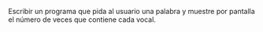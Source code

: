 Escribir un programa que pida al usuario una palabra y muestre por pantalla el número de veces que contiene cada vocal.